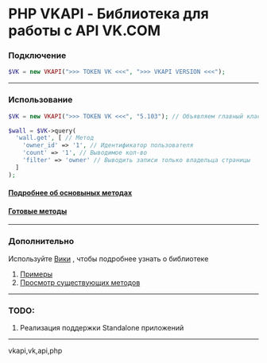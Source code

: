 # PHP VKAPI - Библиотека для работы с API VK.COM

### Подключение
```php
$VK = new VKAPI(">>> TOKEN VK <<<", ">>> VKAPI VERSION <<<");
```
***
### Использование
```php
$VK = new VKAPI(">>> TOKEN VK <<<", "5.103"); // Объявляем главный класс, передавая в него токен и версию VK API

$wall = $VK->query(
  'wall.get', [ // Метод
    'owner_id' => '1', // Идентификатор пользователя
    'count' => '1', // Выводимое кол-во
    'filter' => 'owner' // Выводить записи только владельца страницы
  ]
);

```
#### [Подробнее об основыных методах](https://github.com/maalcjke/VKAPI/wiki/%D0%9E%D1%81%D0%BD%D0%BE%D0%B2%D0%BD%D1%8B%D0%B5)
#### [Готовые методы](https://github.com/maalcjke/VKAPI/wiki/%D0%A1%D1%83%D1%89%D0%B5%D1%81%D1%82%D0%B2%D1%83%D1%8E%D1%89%D0%B8%D0%B5-%D0%BC%D0%B5%D1%82%D0%BE%D0%B4%D1%8B)
***
### Дополнительно
Используйте [Вики](https://github.com/maalcjke/VKAPI/wiki) , чтобы подробнее узнать о библиотеке
1. [Примеры](https://github.com/maalcjke/VKAPI/wiki/%D0%9F%D1%80%D0%B8%D0%BC%D0%B5%D1%80%D1%8B-%D0%B8%D1%81%D0%BF%D0%BE%D0%BB%D1%8C%D0%B7%D0%BE%D0%B2%D0%B0%D0%BD%D0%B8%D1%8F)
2. [Просмотр существующих методов](https://github.com/maalcjke/VKAPI/wiki/%D0%A1%D1%83%D1%89%D0%B5%D1%81%D1%82%D0%B2%D1%83%D1%8E%D1%89%D0%B8%D0%B5-%D0%BC%D0%B5%D1%82%D0%BE%D0%B4%D1%8B)
***
### TODO:
1. Реализация поддержки Standalone приложений
***
vkapi,vk,api,php
